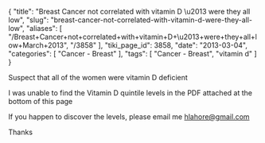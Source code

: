 {
    "title": "Breast Cancer not correlated with vitamin D \u2013 were they all low",
    "slug": "breast-cancer-not-correlated-with-vitamin-d-were-they-all-low",
    "aliases": [
        "/Breast+Cancer+not+correlated+with+vitamin+D+\u2013+were+they+all+low+March+2013",
        "/3858"
    ],
    "tiki_page_id": 3858,
    "date": "2013-03-04",
    "categories": [
        "Cancer - Breast"
    ],
    "tags": [
        "Cancer - Breast",
        "vitamin d"
    ]
}


Suspect that all of the women were vitamin D deficient

I was unable to find the Vitamin D quintile levels in the PDF attached at the bottom of this page

If you happen to discover the levels, please email me  hlahore@gmail.com

Thanks